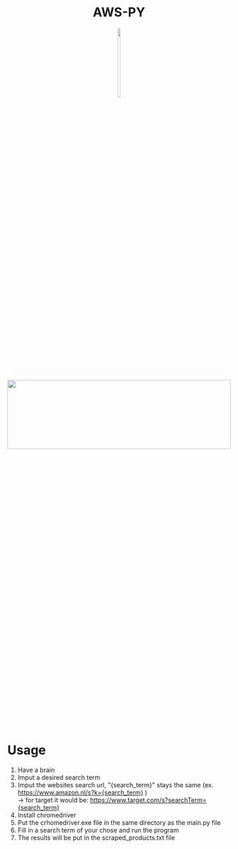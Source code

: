 <h1 align="center">AWS-PY</h1><p align="center"><img src="https://github.com/frozesentic/AWS-PY/assets/99868523/d562a4e8-2507-4c5e-a7ac-9e136bc7ae15)" width=10% height=20%>


<p align="center"><img src="https://github.com/frozesentic/AWS-PY/assets/99868523/6b25f9a8-abfa-4974-8789-840e53ef6723)" width=100% height=20%>

# Usage
1. Have a brain
2. Imput a desired search term 
3. Imput the websites search url, "{search_term}" stays the same (ex. https://www.amazon.nl/s?k={search_term} )\
-> for target it would be: https://www.target.com/s?searchTerm={search_term}
4. Install chromedriver
5. Put the crhomedriver.exe file in the same directory as the main.py file
6. Fill in a search term of your chose and run the program
7. The results will be put in the scraped_products.txt file
